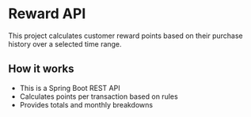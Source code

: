 # Reward API

This project calculates customer reward points based on their purchase history over a selected time range.

## How it works
- This is a Spring Boot REST API
- Calculates points per transaction based on rules
- Provides totals and monthly breakdowns
